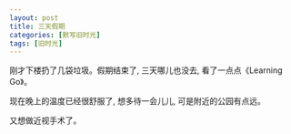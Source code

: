 ```yaml
---
layout: post
title: 三天假期
categories: [默写旧时光]
tags: [旧时光]
---
```


刚才下楼扔了几袋垃圾。假期结束了, 三天哪儿也没去, 看了一点点《Learning Go》。

现在晚上的温度已经很舒服了, 想多待一会儿儿, 可是附近的公园有点远。

又想做近视手术了。